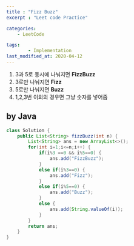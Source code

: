 ```yaml
---
title : "Fizz Buzz"
excerpt : "Leet code Practice"

categories:
    - LeetCode

tags:
        - Implementation
last_modified_at: 2020-04-12
---
```


1. 3과 5로 동시에 나눠지면 **FizzBuzz**
2. 3로만 나눠지면 **Fizz**
3. 5로만 나눠지면 **Buzz**
4. 1,2,3번 이외의 경우면 그냥 숫자를 넣어줌

## by Java

```java
class Solution {
    public List<String> fizzBuzz(int n) {
        List<String> ans = new ArrayList<>();
        for(int i=1;i<=n;i++) {
            if(i%3 ==0 && i%5==0) {
                ans.add("FizzBuzz");
            }
            else if(i%3==0) {
                ans.add("Fizz");
            }
            else if(i%5==0) {
                ans.add("Buzz");
            }
            else {
                ans.add(String.valueOf(i));
            }
        }
        return ans;
    }
}
```
